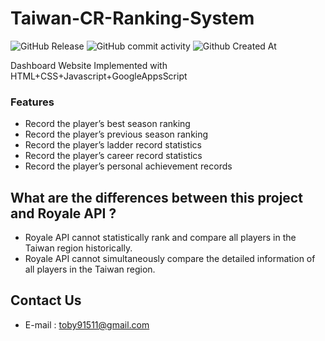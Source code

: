 # Taiwan-CR-Ranking-System

![GitHub Release](https://img.shields.io/github/v/release/Xiang511/hydromechanics?display_name=release&style=for-the-badge&color=blue)
![GitHub commit activity](https://img.shields.io/github/commit-activity/m/Xiang511/hydromechanics?style=for-the-badge&color=blue)
![Github Created At](https://img.shields.io/github/created-at/Xiang511/hydromechanics?style=for-the-badge&color=blue)


 Dashboard Website Implemented with HTML+CSS+Javascript+GoogleAppsScript<br>


### Features

- Record the player’s best season ranking
- Record the player’s previous season ranking
- Record the player’s ladder record statistics
- Record the player’s career record statistics
- Record the player’s personal achievement records


## What are the differences between this project and Royale API ?

- Royale API cannot statistically rank and compare all players in the Taiwan region historically.
- Royale API cannot simultaneously compare the detailed information of all players in the Taiwan region.


## Contact Us
- E-mail : toby91511@gmail.com
